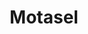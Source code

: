 ---
layout: post
layout: main
title:  Motasel
categories: [mohsen_chavoshi]
file: /assets/music/mohsen_chavoshi.mp3
---